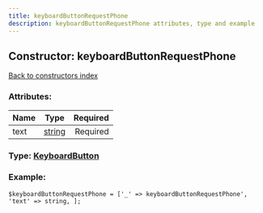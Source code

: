 ```yaml
---
title: keyboardButtonRequestPhone
description: keyboardButtonRequestPhone attributes, type and example
---
```

## Constructor: keyboardButtonRequestPhone  
[Back to constructors index](index.md)



### Attributes:

| Name     |    Type       | Required |
|----------|:-------------:|---------:|
|text|[string](../types/string.md) | Required|



### Type: [KeyboardButton](../types/KeyboardButton.md)


### Example:

```
$keyboardButtonRequestPhone = ['_' => keyboardButtonRequestPhone', 'text' => string, ];
```